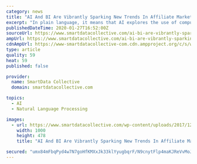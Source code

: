 ```yaml
---
category: news
title: "AI And BI Are Vibrantly Sparking New Trends In Affiliate Marketing"
excerpt: "In plain language, it means that AI explores the use of computer systems to imitate various patterns of human ... Over the course of running ad campaigns, marketers collect high volumes of all-encompassing data that they further translate into strategies for future ad campaigns. The problem that comes along with this amount of data is its ..."
publishedDateTime: 2020-01-27T16:52:00Z
sourceUrl: https://www.smartdatacollective.com/ai-bi-are-vibrantly-sparking-new-trends-in-affiliate-marketing/
ampUrl: https://www.smartdatacollective.com/ai-bi-are-vibrantly-sparking-new-trends-in-affiliate-marketing/amp/
cdnAmpUrl: https://www-smartdatacollective-com.cdn.ampproject.org/c/s/www.smartdatacollective.com/ai-bi-are-vibrantly-sparking-new-trends-in-affiliate-marketing/amp/
type: article
quality: 59
heat: 59
published: false

provider:
  name: SmartData Collective
  domain: smartdatacollective.com

topics:
  - AI
  - Natural Language Processing

images:
  - url: https://www.smartdatacollective.com/wp-content/uploads/2017/12/Affiliate-marketing.jpg
    width: 1000
    height: 478
    title: "AI And BI Are Vibrantly Sparking New Trends In Affiliate Marketing"

secured: "umx84mFbqPyd4w7N7goHfKMXxJk33klYyugbqrF/N9cnytFlp4maKJReVvMoJm8enGzQYHplpIbrgPmNTYtUdwNnCHnUW6hl3BC47SDJ3DGNy7kDSgfe83hnivzU31D1nc4SmdHJTTfWA4hAjIKLi0zwayDf+anrSL4uAVuL2Kdjs7aMMHiC/DirB73x5z6/QAqm1B60OU2XOyKxLkXKhvCCG6W9aXGBqbQKxXaj72k3P33oYyhC0SqgUFtfQYV8Yzy3FZJqdp8CSh8hmAtFv3pcO9sOrHBBjatRQPBQYx+4DmptLmsxBPpiuy3CIyFX;awR1ltVZ/l/G/l1MZM5Z0w=="
---
```


